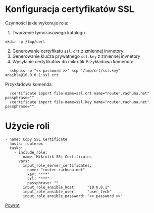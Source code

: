 Konfiguracja certyfikatów SSL
=========

Czynności jakie wykonuje rola:

1. Tworzenie tymczasowego katalogu
  ```
  mkdir -p /tmp/cert
  ```
2. Generowanie certyfikatu `ssl.crt` z zmiennej invnetory
3. Generowanie klucza prywatnego `ssl.key` z zmiennej invnetory
4. Wysyłanie certyfikatów do mikrotik
  Przykładowa komenda:
  ```
    sshpass -p "<< password >>" scp "/tmp/crt/ssl.key" ansible@10.0.0.1:ssl.crt
  ```
  Przykładowa komenda:
  ```
    /certificate import file-name=ssl.crt name="router.rachuna.net" passphrase=""
    /certificate import file-name=ssl.key name="router.rachuna.net" passphrase=""
  ```


Użycie roli
=========

```
- name: Copy SSL Certificate
  hosts: routeros
  tasks:
    - include_role:
        name: Mikrotik-SSL-Certificates
      vars:
        input_role_server_certificates:
          name: "router.rachuna.net"
          key: "***"
          crt: "***"
          passphrase: ""
        input_role_ansible_host:     "10.0.0.1"
        input_role_ansible_user:     "user_tech"
        input_role_ansible_password: "<< password >>"
```


[Powrót](../../README.md)